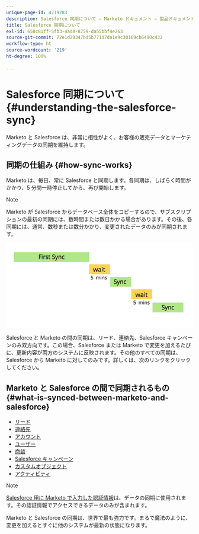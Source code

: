 ```yaml
---
unique-page-id: 4719283
description: Salesforce 同期について — Marketo ドキュメント — 製品ドキュメント
title: Salesforce 同期について
exl-id: 658c81ff-5fb3-4ad8-8759-da55bbf4e263
source-git-commit: 72e1d29347bd5b77107da1e9c30169cb6490c432
workflow-type: ht
source-wordcount: '219'
ht-degree: 100%

---
```


# Salesforce 同期について {#understanding-the-salesforce-sync}

Marketo と Salesforce は、非常に相性がよく、お客様の販売データとマーケティングデータの同期を維持します。

## 同期の仕組み {#how-sync-works}

Marketo は、毎日、常に Salesforce と同期します。各同期は、しばらく時間がかかり、5 分間一時停止してから、再び開始します。

>[!NOTE]
>
>Marketo が Salesforce からデータベース全体をコピーするので、サブスクリプションの最初の同期には、数時間または数日かかる場合があります。その後、各同期には、通常、数秒または数分かかり、変更されたデータのみが同期されます。

![](assets/sync-illustration.png)

Salesforce と Marketo の間の同期は、リード、連絡先、Salesforce キャンペーンのみ双方向です。この場合、Salesforce または Marketo で変更を加えるたびに、更新内容が両方のシステムに反映されます。その他のすべての同期は、Salesforce から Marketo に対してのみです。詳しくは、次のリンクをクリックしてください。

## Marketo と Salesforce の間で同期されるもの {#what-is-synced-between-marketo-and-salesforce}

* [リード](/help/marketo/product-docs/crm-sync/salesforce-sync/sfdc-sync-details/sfdc-sync-lead-sync.md)
* [連絡先](/help/marketo/product-docs/crm-sync/salesforce-sync/sfdc-sync-details/sfdc-sync-contact-sync.md)
* [アカウント](/help/marketo/product-docs/crm-sync/salesforce-sync/sfdc-sync-details/sfdc-sync-account-sync.md)
* [ユーザー](/help/marketo/product-docs/crm-sync/salesforce-sync/sfdc-sync-details/sfdc-sync-lead-account-owner-sync.md)
* [商談](/help/marketo/product-docs/crm-sync/salesforce-sync/sfdc-sync-details/sfdc-sync-opportunity-sync.md)
* [Salesforce キャンペーン](/help/marketo/product-docs/crm-sync/salesforce-sync/sfdc-sync-details/sfdc-sync-campaign-sync.md)
* [カスタムオブジェクト](/help/marketo/product-docs/crm-sync/salesforce-sync/sfdc-sync-details/sfdc-sync-custom-object-sync.md)
* [アクティビティ](/help/marketo/product-docs/crm-sync/salesforce-sync/sfdc-sync-details/sfdc-sync-activity-sync.md)

>[!NOTE]
>
>[Salesforce 用に Marketo で入力した認証情報](/help/marketo/product-docs/crm-sync/salesforce-sync/setup/enterprise-unlimited-edition/step-2-of-3-create-a-salesforce-user-for-marketo-enterprise-unlimited.md)は、データの同期に使用されます。その認証情報でアクセスできるデータのみが含まれます。

Marketo と Salesforce の同期は、世界で最も強力です。まるで魔法のように、変更を加えるとすぐに他のシステムが最新の状態になります。
